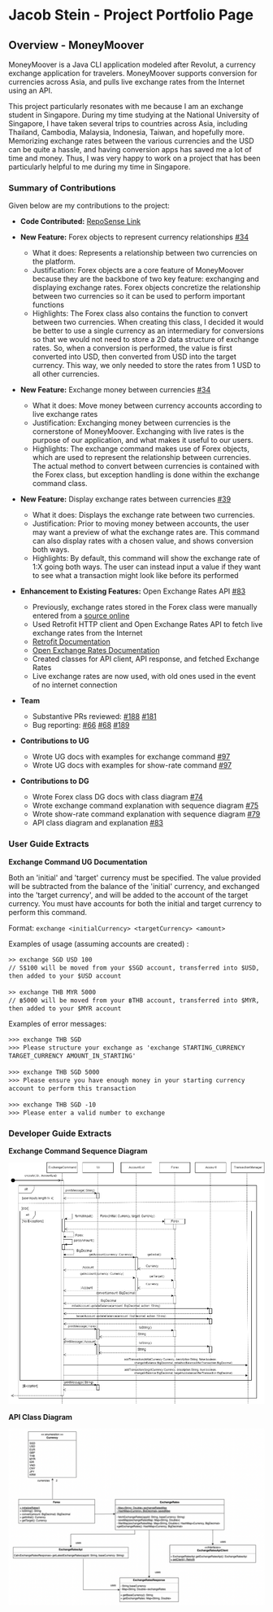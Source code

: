 # Jacob Stein - Project Portfolio Page

## Overview - MoneyMoover

MoneyMoover is a Java CLI application modeled after Revolut, a currency exchange application for travelers. MoneyMoover supports conversion for currencies across Asia, and pulls live exchange rates from the Internet using an API.

This project particularly resonates with me because I am an exchange student in Singapore. During my time studying at the National University of Singapore, I have taken several trips to countries across Asia, including Thailand, Cambodia, Malaysia, Indonesia, Taiwan, and hopefully more. Memorizing exchange rates between the various currencies and the USD can be quite a hassle, and having conversion apps has saved me a lot of time and money. Thus, I was very happy to work on a project that has been particularly helpful to me during my time in Singapore.

### Summary of Contributions

Given below are my contributions to the project:

- **Code Contributed:** [RepoSense Link](https://nus-cs2113-ay2223s2.github.io/tp-dashboard/?search=&sort=groupTitle&sortWithin=title&timeframe=commit&mergegroup=&groupSelect=groupByRepos&breakdown=true&checkedFileTypes=docs~functional-code~test-code~other&since=2023-02-17&tabOpen=true&tabType=authorship&tabAuthor=jacob-stein1&tabRepo=AY2223S2-CS2113-T13-1%2Ftp%5Bmaster%5D&authorshipIsMergeGroup=false&authorshipFileTypes=docs~functional-code~test-code~other&authorshipIsBinaryFileTypeChecked=false&authorshipIsIgnoredFilesChecked=false)

- **New Feature:** Forex objects to represent currency relationships [#34](https://github.com/AY2223S2-CS2113-T13-1/tp/pull/34)

  - What it does: Represents a relationship between two currencies on the platform.
  - Justification: Forex objects are a core feature of MoneyMoover because they are the backbone of two key feature: exchanging and displaying exchange rates. Forex objects concretize the relationship between two currencies so it can be used to perform important functions
  - Highlights: The Forex class also contains the function to convert between two currencies. When creating this class, I decided it would be better to use a single currency as an intermediary for conversions so that we would not need to store a 2D data structure of exchange rates. So, when a conversion is performed, the value is first converted into USD, then converted from USD into the target currency. This way, we only needed to store the rates from 1 USD to all other currencies.

- **New Feature:** Exchange money between currencies [#34](https://github.com/AY2223S2-CS2113-T13-1/tp/pull/34)

  - What it does: Move money between currency accounts according to live exchange rates
  - Justification: Exchanging money between currencies is the cornerstone of MoneyMoover. Exchanging with live rates is the purpose of our application, and what makes it useful to our users.
  - Highlights: The exchange command makes use of Forex objects, which are used to represent the relationship between currencies. The actual method to convert between currencies is contained with the Forex class, but exception handling is done within the exchange command class.

- **New Feature:** Display exchange rates between currencies [#39](https://github.com/AY2223S2-CS2113-T13-1/tp/pull/39)

  - What it does: Displays the exchange rate between two currencies.
  - Justification: Prior to moving money between accounts, the user may want a preview of what the exchange rates are. This command can also display rates with a chosen value, and shows conversion both ways.
  - Highlights: By default, this command will show the exchange rate of 1:X going both ways. The user can instead input a value if they want to see what a transaction might look like before its performed

- **Enhancement to Existing Features:** Open Exchange Rates API [#83](https://github.com/AY2223S2-CS2113-T13-1/tp/pull/83)

  - Previously, exchange rates stored in the Forex class were manually entered from a [source online](https://www.xe.com/currencyconverter/convert)
  - Used Retrofit HTTP client and Open Exchange Rates API to fetch live exchange rates from the Internet
  - [Retrofit Documentation](https://square.github.io/retrofit/)
  - [Open Exchange Rates Documentation](https://docs.openexchangerates.org/reference/latest-json)
  - Created classes for API client, API response, and fetched Exchange Rates
  - Live exchange rates are now used, with old ones used in the event of no internet connection

- **Team**

  - Substantive PRs reviewed: [#188](https://github.com/AY2223S2-CS2113-T13-1/tp/pull/188#pullrequestreview-1371214455) [#181](https://github.com/AY2223S2-CS2113-T13-1/tp/pull/181#pullrequestreview-1371268587)
  - Bug reporting: [#66](https://github.com/AY2223S2-CS2113-T13-1/tp/issues/66) [#68](https://github.com/AY2223S2-CS2113-T13-1/tp/issues/68) [#189](https://github.com/AY2223S2-CS2113-T13-1/tp/issues/189)

- **Contributions to UG**

  - Wrote UG docs with examples for exchange command [#97](https://github.com/AY2223S2-CS2113-T13-1/tp/pull/97)
  - Wrote UG docs with examples for show-rate command [#97](https://github.com/AY2223S2-CS2113-T13-1/tp/pull/97)

- **Contributions to DG**

  - Wrote Forex class DG docs with class diagram [#74](https://github.com/AY2223S2-CS2113-T13-1/tp/pull/74)
  - Wrote exchange command explanation with sequence diagram [#75](https://github.com/AY2223S2-CS2113-T13-1/tp/pull/75)
  - Wrote show-rate command explanation with sequence diagram [#79](https://github.com/AY2223S2-CS2113-T13-1/tp/pull/79)
  - API class diagram and explanation [#83](https://github.com/AY2223S2-CS2113-T13-1/tp/pull/83)

### User Guide Extracts

**Exchange Command UG Documentation**

Both an 'initial' and 'target' currency must be specified. The value provided will be subtracted from the balance of
the 'initial' currency, and exchanged into the 'target currency', and will be added
to the account of the target currency. You must have accounts for both the initial and target currency to perform this
command.

Format: `exchange <initialCurrency> <targetCurrency> <amount>`

Examples of usage (assuming accounts are created) :

```text
>> exchange SGD USD 100
// S$100 will be moved from your $SGD account, transferred into $USD, then added to your $USD account

>> exchange THB MYR 5000
// ฿5000 will be moved from your ฿THB account, transferred into $MYR, then added to your $MYR account
```

Examples of error messages:

```text
>>> exchange THB SGD
>>> Please structure your exchange as 'exchange STARTING_CURRENCY TARGET_CURRENCY AMOUNT_IN_STARTING'

>>> exchange THB SGD 5000
>>> Please ensure you have enough money in your starting currency account to perform this transaction

>>> exchange THB SGD -10
>>> Please enter a valid number to exchange
```

### Developer Guide Extracts

**Exchange Command Sequence Diagram**

![ExchangeSeqDiagram](../images/ExchangeSeqDiagram.png)

**API Class Diagram**

![APIClassDiagram](../images/APIClassDiagram.png)
